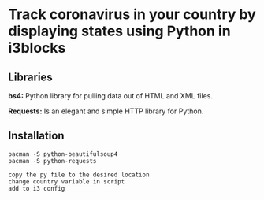 # Track coronavirus in your country by displaying states using Python in i3blocks


## Libraries

**bs4:** Python library for pulling data out of HTML and XML files.

**Requests:** Is an elegant and simple HTTP library for Python.

## Installation

```
pacman -S python-beautifulsoup4
pacman -S python-requests

copy the py file to the desired location
change country variable in script
add to i3 config
```



